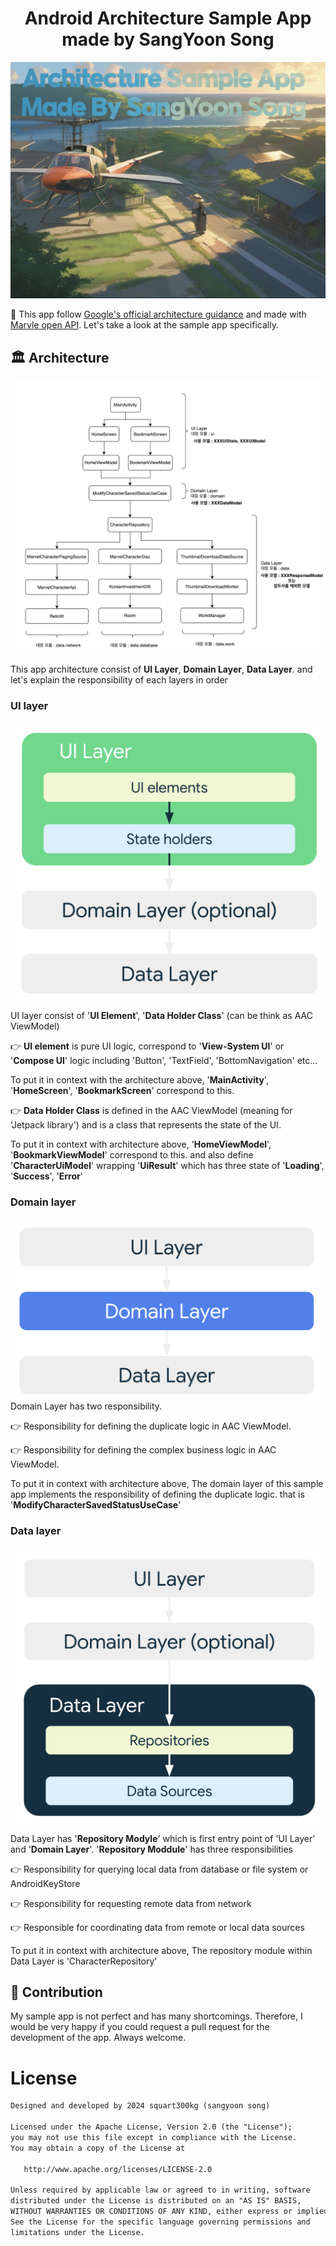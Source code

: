 <h1 align="center">Android Architecture Sample App made by SangYoon Song</h1>

<p align="center">  

![alt text](./readme-image/headerImage.png)

🌻 This app follow [Google's official architecture guidance](https://developer.android.com/topic/architecture) and made with [Marvle open API](https://developer.marvel.com/). Let's take a look at the sample app specifically.  

</p>

## 🏛️ Architecture
![alt text](./readme-image/architecture.png)

This app architecture consist of **UI Layer**, **Domain Layer**, **Data Layer**. and let's explain the responsibility of each layers in order

### UI layer

![alt text](./readme-image/UILayer.png)


UI layer consist of '**UI Element**', '**Data Holder Class**' (can be think as AAC ViewModel) 

👉 **UI element** is pure UI logic, correspond to '**View-System UI**' or '**Compose UI**' logic including 'Button', 'TextField', 'BottomNavigation' etc... 

To put it in context with the architecture above, '**MainActivity**', '**HomeScreen**', '**BookmarkScreen**' correspond to this.

👉 **Data Holder Class** is defined in the AAC ViewModel (meaning for 'Jetpack library') and is a class that represents the state of the UI.

To put it in context with architecture above, '**HomeViewModel**', '**BookmarkViewModel**' correspond to this. and also define '**CharacterUiModel**' wrapping '**UiResult**' which has three state of '**Loading**', '**Success**', '**Error**' 


### Domain layer
![alt text](./readme-image/DomainLayer.png)
Domain Layer has two responsibility. 

👉 Responsibility for defining the duplicate logic in AAC ViewModel.

👉 Responsibility for defining the complex business logic in AAC ViewModel.

To put it in context with architecture above, The domain layer of this sample app implements the responsibility of defining the duplicate logic. that is '**ModifyCharacterSavedStatusUseCase**'

### Data layer
![alt text](./readme-image/DataLayer.png)

Data Layer has '**Repository Modyle**' which is first entry point of 'UI Layer' and '**Domain Layer**'. '**Repository Moddule**' has three responsibilities 

👉 Responsibility for querying local data from database or file system or AndroidKeyStore

👉 Responsibility for requesting remote data from network

👉 Responsible for coordinating data from remote or local data sources

To put it in context with architecture above, The repository module within Data Layer is 'CharacterRepository'

## 🤝 Contribution
My sample app is not perfect and has many shortcomings. Therefore, I would be very happy if you could request a pull request for the development of the app. Always welcome.

# License
```xml
Designed and developed by 2024 squart300kg (sangyoon song)

Licensed under the Apache License, Version 2.0 (the "License");
you may not use this file except in compliance with the License.
You may obtain a copy of the License at

   http://www.apache.org/licenses/LICENSE-2.0

Unless required by applicable law or agreed to in writing, software
distributed under the License is distributed on an "AS IS" BASIS,
WITHOUT WARRANTIES OR CONDITIONS OF ANY KIND, either express or implied.
See the License for the specific language governing permissions and
limitations under the License.